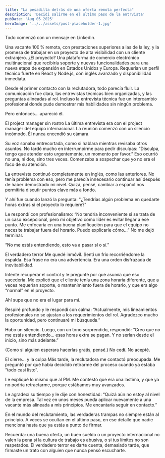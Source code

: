 ```yaml
---
title: "La pesadilla detrás de una oferta remota perfecta"
description: 'Decidi salirme en el ultimo paso de la entrvista'
pubDate: 'Aug 05 2025'
heroImage: '../../assets/post-placeholder-1.jpg'
---
```

Todo comenzó con un mensaje en LinkedIn.

Una vacante 100 % remota, con prestaciones superiores a las de la ley, y la promesa de trabajar en un proyecto de alta visibilidad con un cliente extranjero.
¿El proyecto?
Una plataforma de comercio electrónico multinacional que recibiría soporte y nuevas funcionalidades para una nueva etapa de expansión en Estados Unidos y Europa. Requerían un perfil técnico fuerte en React y Node.js, con inglés avanzado y disponibilidad inmediata.

Desde el primer contacto con la reclutadora, todo parecía fluir.
La comunicación fue clara, las entrevistas técnicas bien organizadas, y las preguntas alineadas al rol. Incluso la entrevista técnica fue un intercambio profesional donde pude demostrar mis habilidades sin ningún problema.

Pero entonces… apareció él.

El project manager sin rostro
La última entrevista era con el project manager del equipo internacional.
La reunión comenzó con un silencio incómodo.
Él nunca encendió su cámara.

Su voz sonaba entrecortada, como si hablara mientras revisaba otros asuntos. No tardó mucho en interrumpirme para pedir disculpas: “Disculpa, tengo que atender esto urgentemente, un momento por favor.”
Eso ocurrió no una, ni dos, sino tres veces.
Comenzaba a sospechar que yo no era el foco de su atención.

La entrevista continuó completamente en inglés, como las anteriores. No tenía problema con eso, pero me parecía innecesario continuar así después de haber demostrado mi nivel. Quizá, pensé, cambiar a español nos permitiría discutir puntos clave más a fondo.

Y ahí fue cuando lanzó la pregunta:
"¿Tendrías algún problema en quedarte horas extras si el proyecto lo requiere?"

Le respondí con profesionalismo:
“No tendría inconveniente si se trata de un caso excepcional, pero mi objetivo como líder es evitar llegar a ese punto. Me enfocaría en una buena planificación para que el equipo no necesite trabajar fuera del horario. Puedo explicarle cómo…”
No me dejó terminar.

“No me estás entendiendo, esto va a pasar sí o sí.”

El verdadero terror
Me quedé inmóvil. Sentí un frío recorriéndome la espalda.
Esa frase no era una advertencia. Era una orden disfrazada de inevitabilidad.

Intenté recuperar el control y le pregunté por qué asumía que eso sucedería. Me explicó que el cliente tenía una zona horaria diferente, que a veces requerían soporte, o mantenimiento fuera de horario, y que era algo “normal” en el proyecto.

Ahí supe que no era el lugar para mí.

Respiré profundo y le respondí con calma:
“Actualmente, mis lineamientos profesionales no se ajustan a los requerimientos del rol. Agradezco mucho la oportunidad, pero continuaré mi búsqueda.”

Hubo un silencio. Luego, con un tono sorprendido, respondió:
“Creo que no me estás entendiendo… esas horas extra se pagan. Y no serían desde el inicio, sino más adelante.”

(Como si alguien esperara hacerlas gratis, pensé.)
No cedí. No acepté.

El cierre... y la culpa
Más tarde, la reclutadora me contactó preocupada. Me preguntó por qué había decidido retirarme del proceso cuando ya estaba “todo casi listo”.

Le expliqué lo mismo que al PM.
Me contestó que era una lástima, y que ya no podría retractarme, porque estábamos muy avanzados.

Le agradecí su tiempo y le dije con honestidad:
“Quizá aún no estoy al nivel de la empresa. Tal vez en unos meses pueda aplicar nuevamente a una vacante más alineada a mis principios. Me encantaría seguir en contacto.”


En el mundo del reclutamiento, las verdaderas trampas no siempre están al principio. A veces se ocultan en el último paso, en ese detalle que nadie menciona hasta que ya estás a punto de firmar.

Recuerda: una buena oferta, un buen sueldo o un proyecto internacional no valen la pena si la cultura de trabajo es abusiva, o si tus límites no son respetados.
El verdadero terror es darte cuenta, demasiado tarde, que firmaste un trato con alguien que nunca pensó escucharte.